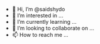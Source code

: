 - 👋 Hi, I’m @saidshydo
- 👀 I’m interested in ...
- 🌱 I’m currently learning ...
- 💞️ I’m looking to collaborate on ...
- 📫 How to reach me ...

<!---
saidshydo/saidshydo is a ✨ special ✨ repository because its `README.md` (this file) appears on your GitHub profile.
You can click the Preview link to take a look at your changes.
--->
